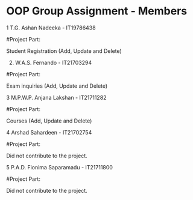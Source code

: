 #  OOP Group Assignment - Members

1 T.G. Ashan Nadeeka - IT19786438

#Project Part:


  Student Registration (Add, Update and Delete)



2. W.A.S. Fernando - IT21703294 

#Project Part:

  Exam inquiries (Add, Update and Delete)



3 M.P.W.P. Anjana Lakshan - IT21711282

#Project Part:

  Courses (Add, Update and Delete)



4 Arshad Sahardeen - IT21702754

#Project Part:

  Did not contribute to the project.



5 P.A.D. Fionima Saparamadu - IT21711800

#Project Part:

  Did not contribute to the project.
